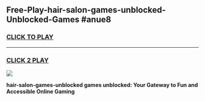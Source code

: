 
## Free-Play-hair-salon-games-unblocked-Unblocked-Games #anue8
<h3>
<a href="https://news.freeplayer.one?title=hair-salon-games-unblocked&ref=8M">CLICK TO PLAY</a></h3>
<hr>

<h3>
<a href="https://news.freeplayer.one?title=hair-salon-games-unblocked&ref=8M">CLICK 2 PLAY</a>
  
</h3>

<a href="https://news.freeplayer.one?title=hair-salon-games-unblocked&ref=8M"><img src="https://clearcache.store/games.png"></a>


**hair-salon-games-unblocked games unblocked: Your Gateway to Fun and Accessible Online Gaming**
